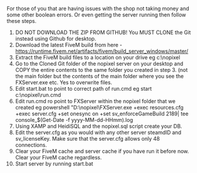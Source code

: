 For those of you that are having issues with the shop not taking money and some other boolean errors. Or even getting the server running then follow these steps.

1. DO NOT DOWNLOAD THE ZIP FROM GITHUB! You MUST CLONE the Git instead using Github for desktop.
2. Download the latest FiveM build from here - https://runtime.fivem.net/artifacts/fivem/build_server_windows/master/
3. Extract the FiveM build files to a location on your drive eg c:\nopixel
4. Go to the Cloned Git folder of the nopixel server on your desktop and COPY the entire contents to the same folder you created in step 3. (not the main folder but the contents of the main folder where you see the FXServer.exe etc. Yes to overwrite files.
5. Edit start.bat to point to correct path of run.cmd eg start c:\nopixel\run.cmd
6. Edit run.cmd ro point to FXServer within the nopixel folder that we created eg powershell "D:\nopixel\FXServer.exe +exec resources.cfg +exec server.cfg +set onesync on +set sv_enforceGameBuild 2189| tee console_$(Get-Date -f yyyy-MM-dd-HHmm).log
7. Using XAMP and HeidiSQL and the nopixel.sql script create your DB.
9. Edit the server.cfg as you would with any other server steamdID and sv_licenseKey. Make sure that the server.cfg allows only 48 connections.
10. Clear your FiveM cache and server cache if you have run it before now. Clear your FiveM cache regardless.
10. Start server by running start.bat